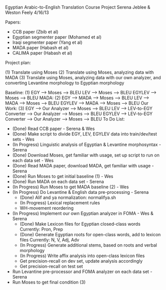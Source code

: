 Egyptian Arabic-to-English Translation Course Project
Serena Jeblee & Weston Feely
4/16/13

Papers:
- CCB paper (Zbib et al)
- Egyptian segmenter paper (Mohamed et al)
- Iraqi segmenter paper (Yang et al)
- MADA paper (Habash et al)
- CALIMA paper (Habash et al)

Project plan:

(1) Translate using Moses
(2) Translate using Moses, analyzing data with MADA
(3) Translate using Moses, analyzing data with our own analyzer, and converting Levantine morphology to Egyptian morphology

Baseline:	(1)	EGY --> Moses --> BLEU
			LEV --> Moses --> BLEU
			EGYLEV --> Moses --> BLEU
MADA:		(2)	EGY --> MADA --> Moses --> BLEU
			LEV --> MADA --> Moses --> BLEU
			EGYLEV --> MADA --> Moses --> BLEU
Our Work:	(3)	EGY --> Our Analyzer --> Moses --> BLEU
			LEV --> LEV-to-EGY Converter --> Our Analyzer --> Moses --> BLEU
			EGYLEV --> LEV-to-EGY Converter --> Our Analyzer --> Moses --> BLEU
To Do List:
- (Done) Read CCB paper - Serena & Wes
- (Done) Make script to divide EGY, LEV, EGYLEV data into train/dev/test sets - Wes
- (In Progress) Linguistic analysis of Egyptian & Levantine morphosyntax - Serena
- (Done) Download Moses, get familiar with usage, set up script to run on each data set - Wes
- (Done) Read MADA paper, download MADA, get familiar with usage - Serena
- (Done) Run Moses to get initial baseline (1) - Wes
- (Done) Run MADA on each data set - Serena
- (In Progress) Run Moses to get MADA baseline (2) - Wes
- (In Progress) Do Levantine & English data pre-processing - Serena
	- (Done) Alif and ya normalization: normalifya.sh
	- (In Progress) Lexical replacement rules
	- WH-movement reordering
- (In Progress) Implement our own Egyptian analyzer in FOMA - Wes & Serena
	- (Done) Make Lexicon files for Egyptian closed-class words
	 	Currently: Pron, Prep
	- (Done) Generate Egyptian roots for open-class words, add to lexicon files
	 	Currently: N, V, Adj, Adv
	- (In Progress) Generate additional stems, based on roots and verbal morphology
	- (In Progress) Write affix analysis into open-class lexicon files
	- Get precision-recall on dev set, update analysis accordingly
	- Get precision-recall on test set
- Run Levantine pre-processor and FOMA analyzer on each data set - Serena
- Run Moses to get final condition (3)
